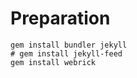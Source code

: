 # Preparation

```shell
gem install bundler jekyll
# gem install jekyll-feed
gem install webrick
```
